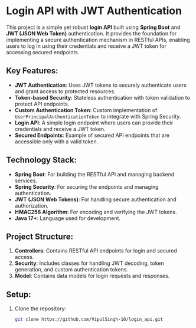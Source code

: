 # Login API with JWT Authentication

This project is a simple yet robust **login API** built using **Spring Boot** and **JWT (JSON Web Token)** authentication. It provides the foundation for implementing a secure authentication mechanism in RESTful APIs, enabling users to log in using their credentials and receive a JWT token for accessing secured endpoints.

## Key Features:
- **JWT Authentication**: Uses JWT tokens to securely authenticate users and grant access to protected resources.
- **Token-based Security**: Stateless authentication with token validation to protect API endpoints.
- **Custom Authentication Token**: Custom implementation of `UserPrincipalAuthenticationToken` to integrate with Spring Security.
- **Login API**: A simple login endpoint where users can provide their credentials and receive a JWT token.
- **Secured Endpoints**: Example of secured API endpoints that are accessible only with a valid token.

## Technology Stack:
- **Spring Boot**: For building the RESTful API and managing backend services.
- **Spring Security**: For securing the endpoints and managing authentication.
- **JWT (JSON Web Tokens)**: For handling secure authentication and authorization.
- **HMAC256 Algorithm**: For encoding and verifying the JWT tokens.
- **Java 17+**: Language used for development.

## Project Structure:
1. **Controllers**: Contains RESTful API endpoints for login and secured access.
2. **Security**: Includes classes for handling JWT decoding, token generation, and custom authentication tokens.
3. **Model**: Contains data models for login requests and responses.

## Setup:
1. Clone the repository:
   ```bash
   git clone https://github.com/VipulSingh-10/login_api.git
   
